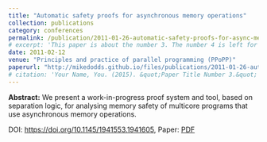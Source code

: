 ```yaml
---
title: "Automatic safety proofs for asynchronous memory operations"
collection: publications
category: conferences
permalink: /publication/2011-01-26-automatic-safety-proofs-for-async-memory-operations
# excerpt: 'This paper is about the number 3. The number 4 is left for future work.'
date: 2011-02-12
venue: "Principles and practice of parallel programming (PPoPP)"
paperurl: "http://mikedodds.github.io/files/publications/2011-01-26-automatic-safety-proofs-for-async-memory-operations.pdf"
# citation: 'Your Name, You. (2015). &quot;Paper Title Number 3.&quot; <i>Journal 1</i>. 1(3).'
---
```


**Abstract:** We present a work-in-progress proof system and tool, based on separation logic, for analysing memory safety of multicore programs that use asynchronous memory operations.

DOI: <https://doi.org/10.1145/1941553.1941605>, Paper: [PDF](http://mikedodds.github.io/files/publications/2011-01-26-automatic-safety-proofs-for-async-memory-operations.pdf)
